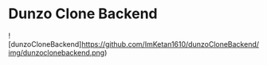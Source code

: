 
# Dunzo Clone Backend

![dunzoCloneBackend]https://github.com/ImKetan1610/dunzoCloneBackend/img/dunzoclonebackend.png)
